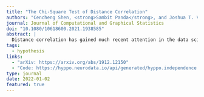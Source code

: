 ```yaml
---
title: "The Chi-Square Test of Distance Correlation"
authors: "Cencheng Shen, <strong>Sambit Panda</strong>, and Joshua T. Vogelstein"
journal: Journal of Computational and Graphical Statistics
doi: "10.1080/10618600.2021.1938585"
abstract: |
  Distance correlation has gained much recent attention in the data science community: the sample statistic is straightforward to compute and asymptotically equals zero if and only if independence, making it an ideal choice to discover any type of dependency structure given sufficient sample size. One major bottleneck is the testing process: because the null distribution of distance correlation depends on the underlying random variables and metric choice, it typically requires a permutation test to estimate the null and compute the p-value, which is very costly for large amount of data. To overcome the difficulty, in this article, we propose a chi-squared test for distance correlation. Method-wise, the chi-squared test is nonparametric, extremely fast, and applicable to bias-corrected distance correlation using any strong negative type metric or characteristic kernel. The test exhibits a similar testing power as the standard permutation test, and can be used for K-sample and partial testing. Theory-wise, we show that the underlying chi-squared distribution well approximates and dominates the limiting null distribution in upper tail, prove the chi-squared test can be valid and universally consistent for testing independence, and establish a testing power inequality with respect to the permutation test. Supplementary files for this article are available online.
tags:
  - hypothesis
links:
  - "arXiv: https://arxiv.org/abs/1912.12150"
  - "Code: https://hyppo.neurodata.io/api/generated/hyppo.independence.dcorr#hyppo.independence.Dcorr.test"
type: journal
date: 2022-01-02
featured: true
---
```

